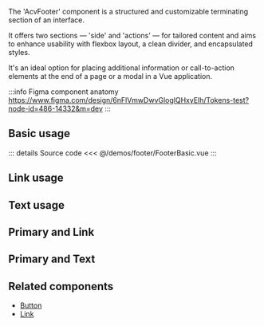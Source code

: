 The 'AcvFooter' component is a structured and customizable terminating section of an interface.

It offers two sections — 'side' and 'actions' — for tailored content and aims to enhance usability with flexbox layout,
a clean divider, and encapsulated styles.

It's an ideal option for placing additional information or call-to-action elements
at the end of a page or a modal in a Vue application.

:::info Figma component anatomy
https://www.figma.com/design/6nFlVmwDwvGloglQHxyElh/Tokens-test?node-id=486-14332&m=dev
:::

## Basic usage

<FooterBasic />

::: details Source code
<<< @/demos/footer/FooterBasic.vue
:::

## Link usage

<FooterLink />

## Text usage

<FooterText />

## Primary and Link

<FooterPrimaryLink />

## Primary and Text

<FooterPrimaryText />

## Related components

- [Button](/components/button/button.doc)
- [Link](/components/link/link.doc)
